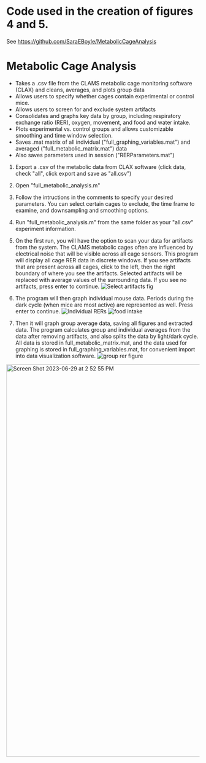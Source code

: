 # Code used in the creation of figures 4 and 5. 
See https://github.com/SaraEBoyle/MetabolicCageAnalysis

# Metabolic Cage Analysis
- Takes a .csv file from the CLAMS metabolic cage monitoring software (CLAX) and cleans, averages, and plots group data
- Allows users to specify whether cages contain experimental or control mice.
- Allows users to screen for and exclude system artifacts
- Consolidates and graphs key data by group, including respiratory exchange ratio (RER), oxygen, movement, and food and water intake.
- Plots experimental vs. control groups and allows customizable smoothing and time window selection.
- Saves .mat matrix of all individual ("full_graphing_variables.mat") and averaged ("full_metabolic_matrix.mat") data
- Also saves parameters used in session ("RERParameters.mat")

1. Export a .csv of the metabolic data from CLAX software (click data, check "all", click export and save as "all.csv")
2. Open "full_metabolic_analysis.m"
3. Follow the intructions in the comments to specify your desired parameters. You can select certain cages to exclude, the time frame to examine, and downsampling and smoothing options.
4. Run "full_metabolic_analysis.m" from the same folder as your "all.csv" experiment information.
5. On the first run, you will have the option to scan your data for artifacts from the system. The CLAMS metabolic cages often are influenced by electrical noise that will be visible across all cage sensors. This program will display all cage RER data in discrete windows. If you see artifacts that are present across all cages, click to the left, then the right boundary of where you see the artifacts. Selected artifacts will be replaced with average values of the surrounding data. If you see no artifacts, press enter to continue.
![Select artifacts fig](https://github.com/SaraEBoyle/MetabolicCageAnalysis/assets/83416542/03f7f437-3632-438e-a042-daf816f7e662)

6. The program will then graph individual mouse data. Periods during the dark cycle (when mice are most active) are represented as well. Press enter to continue.
![Individual RERs](https://github.com/SaraEBoyle/MetabolicCageAnalysis/assets/83416542/84a52afb-f3b0-4e6c-9332-0b04f55874c3)
 ![food intake](https://github.com/SaraEBoyle/MetabolicCageAnalysis/assets/83416542/a1ae0dc4-5712-4eca-87e2-d29e1ee2bcc6)
  
7. Then it will graph group average data, saving all figures and extracted data. The program calculates group and individual averages from the data after removing artifacts, and also splits the data by light/dark cycle. All data is stored in full_metabolic_matrix.mat, and the data used for graphing is stored in full_graphing_variables.mat, for convenient import into data visualization software.
 ![group rer figure](https://github.com/SaraEBoyle/MetabolicCageAnalysis/assets/83416542/b0ab40ec-b43e-48e0-8d94-ff904d486f36)
  
<img width="1022" alt="Screen Shot 2023-06-29 at 2 52 55 PM" src="https://github.com/SaraEBoyle/MetabolicCageAnalysis/assets/83416542/96521ee5-b366-4685-afb8-3065e1ac8df4">

